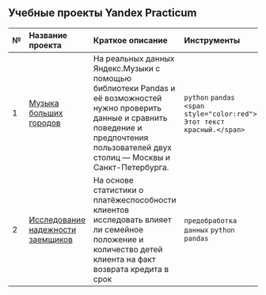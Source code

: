 ## Учебные проекты Yandex Practicum

| №               | Название проекта            | Краткое описание                     |  Инструменты                      |
| :-------------------- | :--------------------- |:---------------------------| :--------------------------- |
| 1  | [Музыка больших городов](https://github.com/Sim6a/Portfolio/tree/main/01.%20%D0%9C%D1%83%D0%B7%D1%8B%D0%BA%D0%B0%20%D0%B1%D0%BE%D0%BB%D1%8C%D1%88%D0%B8%D1%85%20%D0%B3%D0%BE%D1%80%D0%BE%D0%B4%D0%BE%D0%B2)  | На реальных данных Яндекс.Музыки c помощью библиотеки Pandas и её возможностей нужно проверить данные и сравнить поведение и предпочтения пользователей двух столиц — Москвы и Санкт-Петербурга. |  ```python``` ```pandas```              `<span style="color:red"> Этот текст красный.</span>`         |
| 2 | [Иccледование надежности заемщиков](https://github.com/Sim6a/Portfolio/tree/main/02.%20%D0%98%D1%81%D1%81%D0%BB%D0%B5%D0%B4%D0%BE%D0%B2%D0%B0%D0%BD%D0%B8%D0%B5%20%D0%BD%D0%B0%D0%B4%D0%B5%D0%B6%D0%BD%D0%BE%D1%81%D1%82%D0%B8%20%D0%B7%D0%B0%D0%B5%D0%BC%D1%89%D0%B8%D0%BA%D0%BE%D0%B2) | На основе статистики о платёжеспособности клиентов исследовать влияет ли семейное положение и количество детей клиента на факт возврата кредита в срок | ```предобработка данных``` ```python``` ```pandas```
